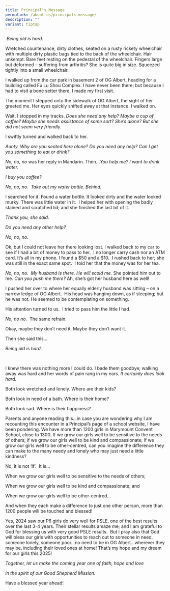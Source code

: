 ```yaml
---
title: Principal's Message
permalink: /about-us/principals-message/
description: ""
variant: tiptap
---
```

<p>&nbsp;<em>Being old is hard.</em>&nbsp;</p>
<p>Wretched countenance, dirty clothes, seated on a rusty rickety wheelchair
with multiple dirty plastic bags tied to the back of the wheelchair. Hair
unkempt. Bare feet resting on the pedestal of the wheelchair. Fingers large
but deformed – suffering from arthritis? She is quite big in size. Squeezed
tightly into a small wheelchair.&nbsp;</p>
<p>I walked up from the car park in basement 2 of OG Albert, heading for
a building called Fu Lu Shou Complex. I have never been there; but because
I had to visit a bone setter there, I made my first visit.&nbsp;</p>
<p>The moment I stepped onto the sidewalk of OG Albert, the sight of her
greeted me. Her eyes quickly shifted away at that instance. I walked on.&nbsp;</p>
<p>Wait. I stopped in my tracks. <em>Does she need any help? Maybe a cup of coffee? Maybe she needs assistance of some sort? She’s alone? But she did not seem very friendly.</em>&nbsp;</p>
<p>I swiftly turned and walked back to her.&nbsp;</p>
<p><em>Aunty. Why are you seated here alone? Do you need any help? Can I get you something to eat or drink?</em>&nbsp;</p>
<p><em>No, no, no</em> was her reply in Mandarin. Then…<em>You help me? I want to drink water.</em>&nbsp;</p>
<p><em>I buy you coffee?</em>&nbsp;</p>
<p><em>No, no, no.&nbsp; Take out my water bottle. Behind.</em>&nbsp;</p>
<p>I searched for it. Found a water bottle. It looked dirty and the water
looked murky. There was little water in it. &nbsp;I helped her with opening
the badly stained and scratched lid; and she finished the last bit of it.&nbsp;</p>
<p><em>Thank you, she said.</em>&nbsp;</p>
<p><em>Do you need any other help?</em>&nbsp;</p>
<p><em>No, no, no.</em>&nbsp;</p>
<p>Ok, but I could not leave her there looking lost. I walked back to my
car to see if I had a bit of money to pass to her.&nbsp; I no longer carry
cash nor an ATM card. It’s all in my phone. I found a $50 and a $10.&nbsp;
I rushed back to her; she was still in the exact same spot.&nbsp; I told
her that the money was for her tea.&nbsp;&nbsp;</p>
<p><em>No, no, no.&nbsp; My husband is there. He will scold me. </em>She
pointed him out to me.<em> Can you push me there?</em> Ah, she’s got her
husband here as well!&nbsp;</p>
<p>I pushed her over to where her equally elderly husband was sitting – on
a narrow ledge of OG Albert.&nbsp; His head was hanging down, as if sleeping;
but he was not. He seemed to be contemplating on something.&nbsp;</p>
<p>His attention turned to us.&nbsp; I tried to pass him the little I had.&nbsp;</p>
<p><em>No, no no.</em>&nbsp; The same refrain.&nbsp;</p>
<p>Okay, maybe they don’t need it. Maybe they don’t want it.&nbsp;</p>
<p>Then she said this…&nbsp;</p>
<p></p>
<p><em>Being old is hard.</em>
</p>
<p>&nbsp;</p>
<p>I knew there was nothing more I could do. I bade them goodbye; walking
away was hard and her words of pain rang in my ears. <em>It certainly does look hard.</em>&nbsp;</p>
<p>Both look wretched and lonely. Where are their kids?</p>
<p>Both look in need of a bath. Where is their home?</p>
<p>Both look sad. Where is their happiness?&nbsp;</p>
<p>Parents and anyone reading this…in case you are wondering why I am recounting
this encounter in a Principal’s page of a school website, I have been pondering.
We have more than 1200 girls in Marymount Convent School, close to 1300.
If we grow our girls well to be sensitive to the needs of others; if we
grow our girls well to be kind and compassionate; if we grow our girls
well to be other-centred, can you imagine the difference they can make
to the many needy and lonely who may just need a little kindness?&nbsp;</p>
<p>No, it is not ‘If’.&nbsp; It is…&nbsp;</p>
<p>When we grow our girls well to be sensitive to the needs of others;</p>
<p>When we grow our girls well to be kind and compassionate; and</p>
<p>When we grow our girls well to be other-centred…&nbsp;</p>
<p>And when they each make a difference to just one other person, more than
1200 people will be touched and blessed!&nbsp;</p>
<p>Yes, 2024 saw our P6 girls do very well for PSLE, one of the best results
over the last 3-4 years. Their stellar results amaze me; and I am grateful
to God for blessing us with very good PSLE results.&nbsp; But I pray also
that God will bless our girls with opportunities to reach out to someone
in need, someone lonely, someone poor…no need to be in OG Albert…wherever
they may be, including their loved ones at home! That’s my hope and my
dream for our girls this 2025!&nbsp;</p>
<p><em>Together, let us make the coming year one of faith, hope and love</em>
</p>
<p><em>in the spirit of our Good Shepherd Mission.</em>&nbsp;</p>
<p>Have a blessed year ahead!</p>
<p>&nbsp;</p>
<p>&nbsp;</p>